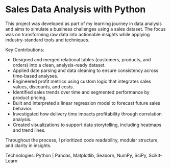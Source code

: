 # Sales Data Analysis with Python

This project was developed as part of my learning journey in data analysis and aims to simulate a business challenges using a sales dataset. The focus was on transforming raw data into actionable insights while applying industry-standard tools and techniques.

Key Contributions:
- Designed and merged relational tables (customers, products, and orders) into a clean, analysis-ready dataset.
- Applied date parsing and data cleaning to ensure consistency across time-based analyses.
- Engineered profit metrics using custom logic that integrates sales values, discounts, and costs.
- Identified sales trends over time and segmented performance by product pricing.
- Built and interpreted a linear regression model to forecast future sales behavior.
- Investigated how delivery time impacts profitability through correlation analysis.
- Created visualizations to support data storytelling, including heatmaps and trend lines.

Throughout the process, I prioritized code readability, modular structure, and clarity in insights.

Technologies: Python | Pandas, Matplotlib, Seaborn, NumPy, SciPy, Scikit-Learn